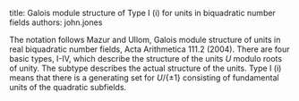 title: Galois module structure of Type I (i) for units in biquadratic number fields
authors:
    john.jones

The notation follows Mazur and Ullom, Galois module structure of units in real biquadratic number fields, Acta Arithmetica 111.2 (2004). There are four basic types, I-IV, which describe the structure of the units $U$ modulo roots of unity. The subtype describes the actual structure of the units. Type I (i) means that there is a generating set for $U/\{\pm 1\}$ consisting of fundamental units of the quadratic subfields.
